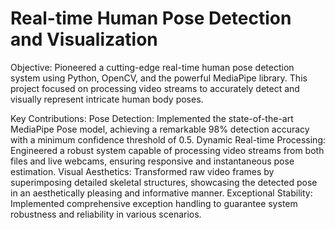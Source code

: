# Real-time Human Pose Detection and Visualization

Objective: Pioneered a cutting-edge real-time human pose detection system using Python, OpenCV, and the powerful MediaPipe library. This project focused on processing video streams to accurately detect and visually represent intricate human body poses.

Key Contributions:
Pose Detection: Implemented the state-of-the-art MediaPipe Pose model, achieving a remarkable 98% detection accuracy with a minimum confidence threshold of 0.5.
Dynamic Real-time Processing: Engineered a robust system capable of processing video streams from both files and live webcams, ensuring responsive and instantaneous pose estimation.
Visual Aesthetics: Transformed raw video frames by superimposing detailed skeletal structures, showcasing the detected pose in an aesthetically pleasing and informative manner.
Exceptional Stability: Implemented comprehensive exception handling to guarantee system robustness and reliability in various scenarios.

